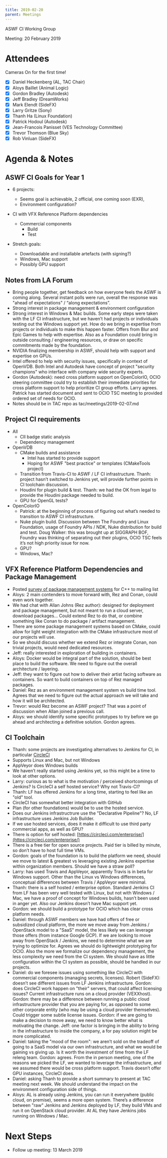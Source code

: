 ```yaml
---
title: 2019-02-20
parent: Meetings
---
```

ASWF CI Working Group

Meeting:   20 February 2019

# Attendees

Cameras On for the first time!

* [x] Daniel Heckenberg (AL, TAC Chair)
* [x] Aloys Baillet (Animal Logic)
* [x] Gordon Bradley (Autodesk)
* [x] Jeff Bradley (DreamWorks)
* [x] Mark Elendt (SideFX)
* [x] Larry Gritze (Sony)
* [x] Thanh Ha (Linux Foundation)
* [x] Patrick Hodoul (Autodesk)
* [x] Jean-Francois Panisset (VES Technology Committee)
* [x] Trevor Thomson (Blue Sky)
* [x] Rob Vinluan (SideFX)

# Agenda & Notes

## ASWF CI Goals for Year 1

* 6 projects:

    * Seems goal is achievable, 2 official, one coming soon (EXR),
    * Environment configuration?

* CI with VFX Reference Platform dependencies
    * Commercial components
        * Build
        * Test

* Stretch goals:  
    * Downloadable and installable artefacts (with signing?)
    * Windows, Mac support
    * Possibly GPU support

## Notes from LA Forum

* Bring people together, get feedback on how everyone feels the ASWF is coming along. Several instant polls were run, overall the response was "ahead of expectations" / “along expectations”.
* Strong interest in package management & environment configuration
* Strong interest in Windows & Mac builds. Some early steps were taken with the LF CI infrastructure, but we haven’t had projects or individuals testing out the Windows support yet. How do we bring in expertise from projects or individuals to make this happen faster. Offers from Blur and Epic Games to help with expertise. Also as a Foundation could bring in outside consulting / engineering resources, or draw on specific commitments made by the foundation.
* NVIDIA finalizing membership in ASWF, should help with support and expertise on GPUs.
* Intel offered to help with security issues, specifically in context of OpenVDB. Both Intel and Autodesk have concept of project "security champions" who interface with company wide security experts.
* Gordon (Autodesk): need cross platform support on OpenColorIO, OCIO steering committee could try to establish their immediate priorities for cross platform support to help prioritize CI group efforts. Larry agrees. Patrick has started document and sent to OCIO TSC meeting to provided ordered set of needs for OCIO.
* Notes should be in TAC repo as tac/meetings/2019-02-07.md 

## Project CI requirements

* All
    * CII badge static analysis
    * Dependency management
* OpenVDB
    * CMake builds and assistance
        * Intel has started to provide support
        * Hoping for ASWF "best practice" or templates (CMakeTools project)
    * Transition from Travis-CI to ASWF / LF CI infrastructure. Thanh: project hasn’t switched to Jenkins yet, will provide further points in CI toolchain discussion.
    * Houdini for plugin build & test. Thanh: we had the OK from legal to provide the Houdini package needed to build.
    * GPU for OpenGL tests?
* OpenColorIO
    * Patrick: at the beginning of process of figuring out what’s needed to transition to ASWF CI infrastructure.
    * Nuke plugin build. Discussion between The Foundry and Linux Foundation, usage of Foundry APIs / NDK, Nuke distribution for build and test. Doug Walker: this was brought up at SIGGRAPH BOF, Foundry was thinking of separating out their plugins, OCIO TSC feels it’s not high priority issue for now.
    * GPU?
    * Windows, Mac?

## VFX Reference Platform Dependencies and Package Management

* Posted [survey of package management systems](https://lists.aswf.io/g/tac/topic/c_and_others_package/29512820) for C++ to mailing list
* Aloys: 2 main contenders to move forward with, Rez and Conan, could even work together.
* We had chat with Allan Johns (Rez author): designed for deployment and package management, but not meant to run a cloud server, download packages… Could extend Rez to do that, or combine something like Conan to do package / artifact management.
* There are some package management systems based on CMake, could allow for light weight integration with the CMake infrastructure most of our projects will use.
* So we should discuss whether we extend Rez or integrate Conan, non trivial projects, would need dedicated resources.
* Jeff: really interested in exploration of building in containers.
* Aloys: Docker would be integral part of the solution, should be best place to build the software. We need to figure out the overall architecture / layering.
* Jeff: they want to figure out how to deliver their artist facing software as containers. So want to build containers on top of Rez managed packages.
* Daniel: Rez as an environment management system vs build time tool. Agrees that we need to figure out the actual approach we will take and how it will be architected.
* Trevor: would Rez become an ASWF project? That was a point of discussion when Allan joined a previous call.
* Aloys: we should identify some specific prototypes to try before we go ahead and architecting a definitive solution. Gordon agrees.

## CI Toolchain

* Thanh: some projects are investigating alternatives to Jenkins for CI, in particular [CircleCI](https://circleci.com/)
* Supports Linux and Mac, but not Windows
* AppVeyor does Windows builds
* We haven’t really started using Jenkins yet, so this might be a time to look at other options.
* Larry: curious as to what is the motivation / perceived shortcomings of Jenkins? Is CircleCI a self hosted service? Why not Travis-CI?
* Thanh: LF has offered Jenkins for a long time, starting to feel like an "old" tool.
* CircleCI has somewhat better integration with GitHub
* Plan (for other foundations) would be to use the hosted service.
* Does our Jenkins infrastructrure use the "Declarative Pipeline"? No, LF infrastructure uses Jenkins Job Builder.
* If we use hosted services, does it make it difficult to use third party commercial apps, as well as GPU?
* There is option for self hosted: [https://circleci.com/enterprise/](https://circleci.com/enterprise/)
* There is a free tier for open source projects. Paid tier is billed by minute, so don’t have to host full time VMs.
* Gordon: goals of the foundation is to build the platform we need, should we move to latest & greatest vs leveraging existing Jenkins expertise within organization members. Should we have a straw poll?
* Larry: has used Travis and AppVeyor, apparently Travis is in beta for Windows support. Other than the Linux vs Windows differences, conceptual differences between Travis / AppVeyor were minimal.
* Thanh: there is a self hosted / enterprise option. Standard Jenkins CI from LF has been very well tested with Linux, but not with Windows / Mac, we have a proof of concept for Windows builds, hasn’t been used in anger yet. Also our Jenkins doesn’t have Mac support yet.
* Gordon: we should build a prototype for OCIO which has clear cross platform needs.
* Daniel: through ASWF members we have had offers of free or subsidized cloud platform, the more we move away from Jenkins / OpenStack model to a "SaaS" model, the less likely we can leverage those offers (from instance Google GCP). If we are looking to move away from OpenStack / Jenkins, we need to determine what we are trying to optimize for. Agrees we should do lightweight prototyping for OCIO. Also the more we formalize our dependency management, the less complexity we need from the CI system. We should have as little configuration within the CI system as possible, should be handled in our projects.
* Daniel: do we foresee issues using something like CircleCI with commercial components (managing secrets, licenses). Robert (SideFX): doesn’t see different issues from LF Jenkins infrastructure. Gordon: does CircleCI work happen on "their" servers, that could affect licensing issues? Current infrastructure runs on a cloud provider (VEXXhost). Gordon: there may be a difference between running a public cloud infrastructure provider that you are paying for, as opposed to some other corporate entity (who may be using a cloud provider themselves). Could trigger some subtle license issues. Gordon: if we are going to make a decision to move away, we need to know better what is motivating the change. Jeff: one factor is bringing in the ability to bring in the infrastructure to inside the company, a for pay solution might be more complicated.
* Daniel: taking the "mood of the room": we aren’t sold on the tradeoff of going to a SaaS model via our own infrastructure, and what we would be gaining vs giving up. Is it worth the investment of time from the LF releng team. Gordon: agrees. From the in person meeting, one of the reasons we picked the LF, we wanted to leverage the infrastructure, and we assumed there would be cross platform support. Travis doesn’t offer GPU instances, CircleCI does.
* Daniel: asking Thanh to provide a short summary to present at TAC meeting next week. We should understand the impact on the environment configuration side of things.
* Aloys: AL is already using Jenkins, you can run it everywhere (public cloud, on premise), seems a more open system. There’s a difference between "raw" Jenkins and Jenkins deployed by LF, they build VMs and run it on OpenStack cloud provider. At AL they have Jenkins jobs running on Windows / Mac.

# Next Steps

* Follow up meeting: 13 March 2019


